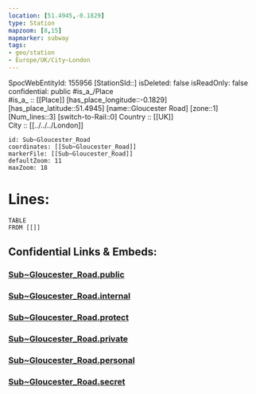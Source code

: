 ```yaml
---
location: [51.4945,-0.1829] 
type: Station 
mapzoom: [8,15] 
mapmarker: subway 
tags:
- geo/station
- Europe/UK/City~London
---
```

SpocWebEntityId: 155956
[StationSId::] 
isDeleted: false
isReadOnly: false
confidential: public
#is_a_/Place  
#is_a_ :: [[Place]] 
[has_place_longitude::-0.1829] 
[has_place_latitude::51.4945] 
[name::Gloucester Road] 
[zone::1] 
[Num_lines::3] 
[switch-to-Rail::0] 
Country :: [[UK]]  
City :: [[../../../London]]  


```leaflet
id: Sub~Gloucester_Road
coordinates: [[Sub~Gloucester_Road]] 
markerFile: [[Sub~Gloucester_Road]] 
defaultZoom: 11 
maxZoom: 18
```


# Lines: 
```dataview
TABLE 
FROM [[]] 
```


## Confidential Links & Embeds: 

### [Sub~Gloucester_Road.public](/_public/\Earth\Continent\Europe\Europe~North\UK\England\Regions~England\London,Greater\cities~GreaterLondon\Underground\StationSub~Gloucester_Road.public.md) 

### [Sub~Gloucester_Road.internal](/_internal/\Earth\Continent\Europe\Europe~North\UK\England\Regions~England\London,Greater\cities~GreaterLondon\Underground\StationSub~Gloucester_Road.internal.md) 

### [Sub~Gloucester_Road.protect](/_protect/\Earth\Continent\Europe\Europe~North\UK\England\Regions~England\London,Greater\cities~GreaterLondon\Underground\StationSub~Gloucester_Road.protect.md) 

### [Sub~Gloucester_Road.private](/_private/\Earth\Continent\Europe\Europe~North\UK\England\Regions~England\London,Greater\cities~GreaterLondon\Underground\StationSub~Gloucester_Road.private.md) 

### [Sub~Gloucester_Road.personal](/_personal/\Earth\Continent\Europe\Europe~North\UK\England\Regions~England\London,Greater\cities~GreaterLondon\Underground\StationSub~Gloucester_Road.personal.md) 

### [Sub~Gloucester_Road.secret](/_secret/\Earth\Continent\Europe\Europe~North\UK\England\Regions~England\London,Greater\cities~GreaterLondon\Underground\StationSub~Gloucester_Road.secret.md)

